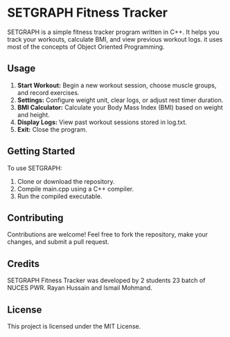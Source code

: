 # SETGRAPH Fitness Tracker

SETGRAPH is a simple fitness tracker program written in C++. It helps you track your workouts, calculate BMI, and view previous workout logs.
it uses most of the concepts of Object Oriented Programming.

## Usage

1. **Start Workout:** Begin a new workout session, choose muscle groups, and record exercises.
2. **Settings:** Configure weight unit, clear logs, or adjust rest timer duration.
3. **BMI Calculator:** Calculate your Body Mass Index (BMI) based on weight and height.
4. **Display Logs:** View past workout sessions stored in log.txt.
5. **Exit:** Close the program.

## Getting Started

To use SETGRAPH:

1. Clone or download the repository.
2. Compile main.cpp using a C++ compiler.
3. Run the compiled executable.

## Contributing

Contributions are welcome! Feel free to fork the repository, make your changes, and submit a pull request.

## Credits

SETGRAPH Fitness Tracker was developed by 2 students 23 batch of NUCES PWR. Rayan Hussain and Ismail Mohmand.

## License

This project is licensed under the MIT License.
